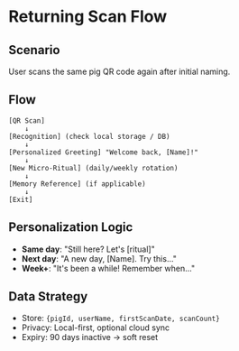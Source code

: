 # Returning Scan Flow

## Scenario
User scans the same pig QR code again after initial naming.

## Flow
```
[QR Scan]
    ↓
[Recognition] (check local storage / DB)
    ↓
[Personalized Greeting] "Welcome back, [Name]!"
    ↓
[New Micro-Ritual] (daily/weekly rotation)
    ↓
[Memory Reference] (if applicable)
    ↓
[Exit]
```

## Personalization Logic
- **Same day**: "Still here? Let's [ritual]"
- **Next day**: "A new day, [Name]. Try this..."
- **Week+**: "It's been a while! Remember when..."

## Data Strategy
- Store: `{pigId, userName, firstScanDate, scanCount}`
- Privacy: Local-first, optional cloud sync
- Expiry: 90 days inactive → soft reset
